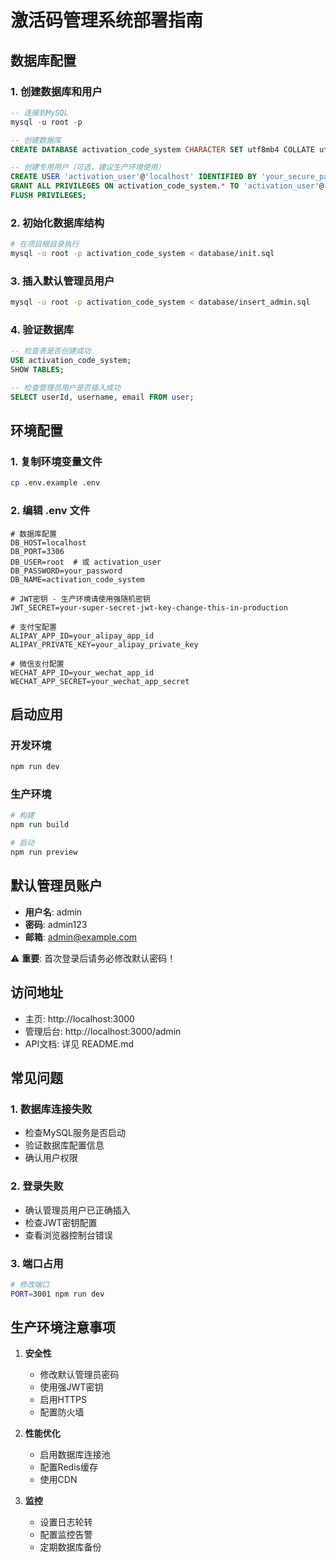 # 激活码管理系统部署指南

## 数据库配置

### 1. 创建数据库和用户
```sql
-- 连接到MySQL
mysql -u root -p

-- 创建数据库
CREATE DATABASE activation_code_system CHARACTER SET utf8mb4 COLLATE utf8mb4_unicode_ci;

-- 创建专用用户（可选，建议生产环境使用）
CREATE USER 'activation_user'@'localhost' IDENTIFIED BY 'your_secure_password';
GRANT ALL PRIVILEGES ON activation_code_system.* TO 'activation_user'@'localhost';
FLUSH PRIVILEGES;
```

### 2. 初始化数据库结构
```bash
# 在项目根目录执行
mysql -u root -p activation_code_system < database/init.sql
```

### 3. 插入默认管理员用户
```bash
mysql -u root -p activation_code_system < database/insert_admin.sql
```

### 4. 验证数据库
```sql
-- 检查表是否创建成功
USE activation_code_system;
SHOW TABLES;

-- 检查管理员用户是否插入成功
SELECT userId, username, email FROM user;
```

## 环境配置

### 1. 复制环境变量文件
```bash
cp .env.example .env
```

### 2. 编辑 .env 文件
```env
# 数据库配置
DB_HOST=localhost
DB_PORT=3306
DB_USER=root  # 或 activation_user
DB_PASSWORD=your_password
DB_NAME=activation_code_system

# JWT密钥 - 生产环境请使用强随机密钥
JWT_SECRET=your-super-secret-jwt-key-change-this-in-production

# 支付宝配置
ALIPAY_APP_ID=your_alipay_app_id
ALIPAY_PRIVATE_KEY=your_alipay_private_key

# 微信支付配置
WECHAT_APP_ID=your_wechat_app_id
WECHAT_APP_SECRET=your_wechat_app_secret
```

## 启动应用

### 开发环境
```bash
npm run dev
```

### 生产环境
```bash
# 构建
npm run build

# 启动
npm run preview
```

## 默认管理员账户

- **用户名**: admin
- **密码**: admin123
- **邮箱**: admin@example.com

⚠️ **重要**: 首次登录后请务必修改默认密码！

## 访问地址

- 主页: http://localhost:3000
- 管理后台: http://localhost:3000/admin
- API文档: 详见 README.md

## 常见问题

### 1. 数据库连接失败
- 检查MySQL服务是否启动
- 验证数据库配置信息
- 确认用户权限

### 2. 登录失败
- 确认管理员用户已正确插入
- 检查JWT密钥配置
- 查看浏览器控制台错误

### 3. 端口占用
```bash
# 修改端口
PORT=3001 npm run dev
```

## 生产环境注意事项

1. **安全性**
   - 修改默认管理员密码
   - 使用强JWT密钥
   - 启用HTTPS
   - 配置防火墙

2. **性能优化**
   - 启用数据库连接池
   - 配置Redis缓存
   - 使用CDN

3. **监控**
   - 设置日志轮转
   - 配置监控告警
   - 定期数据库备份
